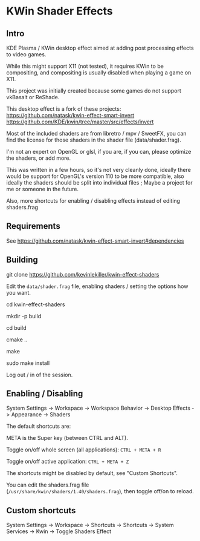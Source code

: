 # KWin Shader Effects
## Intro
KDE Plasma / KWin desktop effect aimed at adding post processing effects to video games.

While this might support X11 (not tested), it requires KWin to be compositing, and compositing is usually disabled when playing a game on X11.

This project was initially created because some games do not support vkBasalt or ReShade.

This desktop effect is a fork of these projects: https://github.com/natask/kwin-effect-smart-invert https://github.com/KDE/kwin/tree/master/src/effects/invert

Most of the included shaders are from libretro / mpv / SweetFX, you can find the license for those shaders in the shader file (data/shader.frag).

I'm not an expert on OpenGL or glsl, if you are, if you can, please optimize the shaders, or add more.

This was written in a few hours, so it's not very cleanly done, ideally there would be support for OpenGL's version 110 to be more compatible, also ideally the shaders should be split into individual files ; Maybe a project for me or someone in the future.

Also, more shortcuts for enabling / disabling effects instead of editing shaders.frag

## Requirements
See https://github.com/natask/kwin-effect-smart-invert#dependencies

## Building
git clone https://github.com/kevinlekiller/kwin-effect-shaders

Edit the `data/shader.frag` file, enabling shaders / setting the options how you want.

cd kwin-effect-shaders

mkdir -p build

cd build

cmake ..

make

sudo make install

Log out / in of the session.

## Enabling / Disabling

System Settings -> Workspace -> Workspace Behavior -> Desktop Effects -> Appearance -> Shaders

The default shortcuts are:

META is the Super key (between CTRL and ALT).

Toggle on/off whole screen (all applications): `CTRL + META + R`

Toggle on/off active application: `CTRL + META + Z`

The shortcuts might be disabled by default, see "Custom Shortcuts".

You can edit the shaders.frag file (`/usr/share/kwin/shaders/1.40/shaders.frag`), then toggle off/on to reload.

## Custom shortcuts

System Settings -> Workspace -> Shortcuts -> Shortcuts -> System Services -> Kwin -> Toggle Shaders Effect







